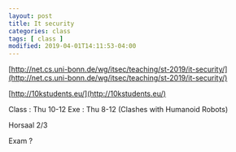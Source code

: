 ```yaml
---
layout: post
title: It security
categories: class
tags: [ class ]
modified: 2019-04-01T14:11:53-04:00
---
```





[http://net.cs.uni-bonn.de/wg/itsec/teaching/st-2019/it-security/](http://net.cs.uni-bonn.de/wg/itsec/teaching/st-2019/it-security/)

[http://10kstudents.eu/](http://10kstudents.eu/)

Class : Thu 10-12
Exe : Thu 8-12 (Clashes with Humanoid Robots)

Horsaal 2/3


Exam ?
